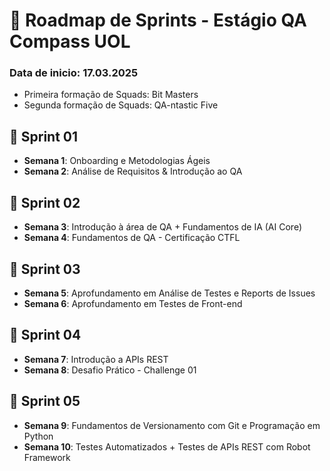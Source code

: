 # 📅 Roadmap de Sprints - Estágio QA Compass UOL

### Data de inicio: 17.03.2025

- Primeira formação de Squads: Bit Masters
- Segunda formação de Squads: QA-ntastic Five

## 🚀 Sprint 01
- **Semana 1**: Onboarding e Metodologias Ágeis  
- **Semana 2**: Análise de Requisitos & Introdução ao QA

## 🚀 Sprint 02
- **Semana 3**: Introdução à área de QA + Fundamentos de IA (AI Core)  
- **Semana 4**: Fundamentos de QA - Certificação CTFL

## 🚀 Sprint 03
- **Semana 5**: Aprofundamento em Análise de Testes e Reports de Issues  
- **Semana 6**: Aprofundamento em Testes de Front-end

## 🚀 Sprint 04
- **Semana 7**: Introdução a APIs REST  
- **Semana 8**: Desafio Prático - Challenge 01

## 🚀 Sprint 05
- **Semana 9**: Fundamentos de Versionamento com Git e Programação em Python  
- **Semana 10**: Testes Automatizados + Testes de APIs REST com Robot Framework


